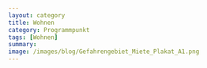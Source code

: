 ```yaml
---
layout: category
title: Wohnen
category: Programmpunkt
tags: [Wohnen]
summary: 
image: /images/blog/Gefahrengebiet_Miete_Plakat_A1.png
---
```

